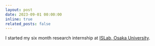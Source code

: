 ```yaml
---
layout: post
date: 2023-09-01 00:00:00
inline: true
related_posts: false
---
```


I started my six month research internship at [ISLab, Osaka University](https://www.is.ids.osaka-u.ac.jp/en/).
